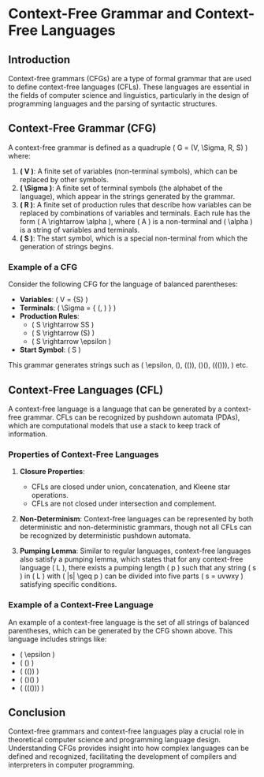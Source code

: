 # Context-Free Grammar and Context-Free Languages

## Introduction

Context-free grammars (CFGs) are a type of formal grammar that are used to define context-free languages (CFLs). These languages are essential in the fields of computer science and linguistics, particularly in the design of programming languages and the parsing of syntactic structures.

## Context-Free Grammar (CFG)

A context-free grammar is defined as a quadruple \( G = (V, \Sigma, R, S) \) where:

1. **\( V \)**: A finite set of variables (non-terminal symbols), which can be replaced by other symbols.
2. **\( \Sigma \)**: A finite set of terminal symbols (the alphabet of the language), which appear in the strings generated by the grammar.
3. **\( R \)**: A finite set of production rules that describe how variables can be replaced by combinations of variables and terminals. Each rule has the form \( A \rightarrow \alpha \), where \( A \) is a non-terminal and \( \alpha \) is a string of variables and terminals.
4. **\( S \)**: The start symbol, which is a special non-terminal from which the generation of strings begins.

### Example of a CFG

Consider the following CFG for the language of balanced parentheses:

- **Variables**: \( V = \{S\} \)
- **Terminals**: \( \Sigma = \{ (, ) \} \)
- **Production Rules**:
  - \( S \rightarrow SS \)
  - \( S \rightarrow (S) \)
  - \( S \rightarrow \epsilon \)
- **Start Symbol**: \( S \)

This grammar generates strings such as \( \epsilon, (), (()), ()(), ((())), \) etc.

## Context-Free Languages (CFL)

A context-free language is a language that can be generated by a context-free grammar. CFLs can be recognized by pushdown automata (PDAs), which are computational models that use a stack to keep track of information.

### Properties of Context-Free Languages

1. **Closure Properties**:
   - CFLs are closed under union, concatenation, and Kleene star operations.
   - CFLs are not closed under intersection and complement.

2. **Non-Determinism**: Context-free languages can be represented by both deterministic and non-deterministic grammars, though not all CFLs can be recognized by deterministic pushdown automata.

3. **Pumping Lemma**: Similar to regular languages, context-free languages also satisfy a pumping lemma, which states that for any context-free language \( L \), there exists a pumping length \( p \) such that any string \( s \) in \( L \) with \( |s| \geq p \) can be divided into five parts \( s = uvwxy \) satisfying specific conditions.

### Example of a Context-Free Language

An example of a context-free language is the set of all strings of balanced parentheses, which can be generated by the CFG shown above. This language includes strings like:

- \( \epsilon \)
- \( () \)
- \( (()) \)
- \( ()() \)
- \( ((())) \)

## Conclusion

Context-free grammars and context-free languages play a crucial role in theoretical computer science and programming language design. Understanding CFGs provides insight into how complex languages can be defined and recognized, facilitating the development of compilers and interpreters in computer programming.
